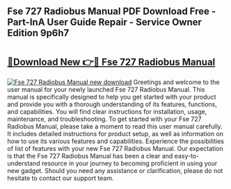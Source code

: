 ## Fse 727 Radiobus Manual PDF Download Free - Part-InA User Guide Repair - Service Owner Edition 9p6h7

# <h2><a href="http://cf15637.oget.top/?id=Fse+727+Radiobus+Manual">🔗Download New 👉🔴 Fse 727 Radiobus Manual</a></h2>

[![Fse 727 Radiobus Manual new download](https://i.imgur.com/5g1atiW.png)](http://cf15637.oget.top/?id=Fse+727+Radiobus+Manual)
Greetings and welcome to the user manual for your newly launched Fse 727 Radiobus Manual. This manual is specifically designed to help you get started with your product and provide you with a thorough understanding of its features, functions, and capabilities. You will find clear instructions for installation, usage, maintenance, and troubleshooting. To get started with your Fse 727 Radiobus Manual, please take a moment to read this user manual carefully. It includes detailed instructions for product setup, as well as information on how to use its various features and capabilities. Experience the possibilities of list of features with your new Fse 727 Radiobus Manual. Our expectation is that the Fse 727 Radiobus Manual has been a clear and easy-to-understand resource in your journey to becoming proficient in using your new gadget. Should you need any assistance or clarification, please do not hesitate to contact our support team.
